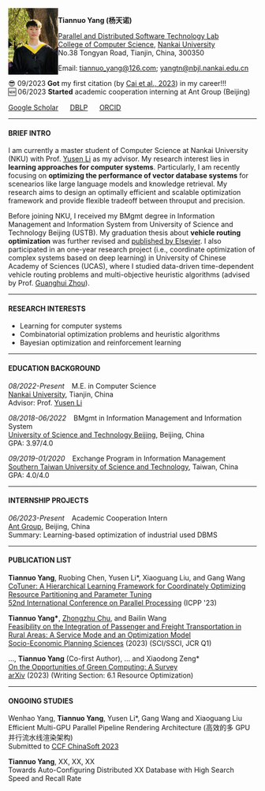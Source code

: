 <img align="left" src="./本科学士服.jpg" width = '101' height ='135'>

**Tiannuo Yang (杨天诺)**  
<!-- Master Student   -->
[Parallel and Distributed Software Technology Lab](https://nbjl.nankai.edu.cn/)   
[College of Computer Science](https://encc.nankai.edu.cn/), [Nankai University](https://en.nankai.edu.cn/)  
No.38 Tongyan Road, Tianjin, China, 300350


Email: <tiannuo_yang@126.com>; <yangtn@nbjl.nankai.edu.cn>

<!-- [📖](https://scholar.google.com/citations?user=TQFL5r4AAAAJ) -->

😎 09/2023 **Got** my first citation (by [Cai et al., 2023](https://www.sciencedirect.com/science/article/pii/S0957417423021024)) in my career!!!  
🆕 06/2023 **Started** academic cooperation interning at Ant Group (Beijing)  
<!-- 🆕 06/2022 **Graduated** officially from University of Science and Technology Beijing -->

[Google Scholar](https://scholar.google.com/citations?user=TQFL5r4AAAAJ) &nbsp;&nbsp;&nbsp;&nbsp; [DBLP](https://dblp.org/pid/356/7972.html) &nbsp;&nbsp;&nbsp;&nbsp; [ORCID](https://orcid.org/my-orcid?orcid=0000-0001-5465-9626)

---
#### BRIEF INTRO
I am currently a master student of Computer Science at Nankai University (NKU) with Prof. [Yusen Li](https://cc.nankai.edu.cn/2021/0323/c13619a516700/page.htm) as my advisor. 
My research interest lies in **learning approaches for computer systems**. Particularly, I am recently focusing on **optimizing the performance of vector database systems** for scenearios like large language models and knowledge retrieval. My research aims to design an optimally efficient and scalable optimization framework and provide flexible tradeoff between throuput and precision.

Before joining NKU, I received my BMgmt degree in Information Management and Information System from University of Science and Technology Beijing (USTB). My graduation thesis about **vehicle routing optimization** was further revised and [published by Elsevier](https://www.sciencedirect.com/science/article/abs/pii/S0038012123001775). 
I also participated in an one-year research project (i.e., coordinate optimization of complex systems based on deep learning) in University of Chinese Academy of Sciences (UCAS), where I studied data-driven time-dependent vehicle routing problems and multi-objective heuristic algorithms (advised by Prof. [Guanghui Zhou](https://people.ucas.ac.cn/~zhouguanghui?language=en)).

<!-- https://www.cs.purdue.edu/homes/choi293/index.html -->

---
#### RESEARCH INTERESTS

- Learning for computer systems
- Combinatorial optimization problems and heuristic algorithms
- Bayesian optimization and reinforcement learning

---
#### EDUCATION BACKGROUND

*08/2022-Present* &ensp; M.E. in Computer Science  
[Nankai University](https://en.ustb.edu.cn/), Tianjin, China  
Advisor: Prof. [Yusen Li](https://cc.nankai.edu.cn/2021/0323/c13619a516700/page.htm)

*08/2018-06/2022* &ensp; BMgmt in Information Management and Information System  
[University of Science and Technology Beijing](https://en.ustb.edu.cn/), Beijing, China  
GPA: 3.97/4.0

*09/2019-01/2020* &ensp; Exchange Program in Information Management  
[Southern Taiwan University of Science and Technology](https://www.stust.edu.tw/en/), Taiwan, China  
GPA: 4.0/4.0

---
#### INTERNSHIP PROJECTS
*06/2023-Present* &ensp; Academic Cooperation Intern  
[Ant Group](https://www.antgroup.com/en/), Beijing, China  
Summary: Learning-based optimization of industrial used DBMS

---
#### PUBLICATION LIST
**Tiannuo Yang**, Ruobing Chen, Yusen Li\*, Xiaoguang Liu, and Gang Wang  
[CoTuner: A Hierarchical Learning Framework for Coordinately Optimizing Resource Partitioning and Parameter Tuning](https://dl.acm.org/doi/10.1145/3605573.3605578)  
[52nd International Conference on Parallel Processing](https://icpp23.sci.utah.edu/) (ICPP '23)

**Tiannuo Yang\***, [Zhongzhu Chu](https://zhongzhu-chu.github.io/), and Bailin Wang  
[Feasibility on the Integration of Passenger and Freight Transportation in Rural Areas: A Service Mode and an Optimization Model](https://www.sciencedirect.com/science/article/abs/pii/S0038012123001775)  
[Socio-Economic Planning Sciences](https://www.sciencedirect.com/journal/socio-economic-planning-sciences) (2023) (SCI/SSCI, JCR Q1)

..., **Tiannuo Yang** (Co-first Author), ... and Xiaodong Zeng\*  
[On the Opportunities of Green Computing: A Survey](https://arxiv.org/abs/2311.00447)  
[arXiv](https://arxiv.org/) (2023) (Writing Section: 6.1 Resource Optimization)

---
#### ONGOING STUDIES
Wenhao Yang, **Tiannuo Yang**, Yusen Li\*, Gang Wang and Xiaoguang Liu  
Efficient Multi-GPU Parallel Pipeline Rendering Architecture (高效的多 GPU 并行流水线渲染架构)  
Submitted to [CCF ChinaSoft 2023](https://chinasoft.ccf.org.cn/)

**Tiannuo Yang**, XX, XX, XX  
Towards Auto-Configuring Distributed XX Database with High Search Speed and Recall Rate
